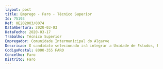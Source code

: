 ```yaml
--- 
layout: post
title: Emprego - Faro - Técnico Superior
Id: 75193
Ref: OE202003/0074
DataAbertura: 2020-03-03
DataFecho: 2020-03-17
Trabalho: Técnico Superior
Empregador: Comunidade Intermunicipal do Algarve
Descricao: O candidato selecionado irá integrar a Unidade de Estudos, Programas e Dinamização Económica e Social, para exercer funções na área dos Transportes e Mobilidade que inclui, entre outros, o serviço público de transporte rodoviário de passageiros, mobilidade sustentável, ecovia, realização de procedimentos de aquisição de bens e serviços, gestão de contratos, incluindo o contrato de concessão do serviço público de transporte de passageiros.Poderá ainda desempenhar funções em outras áreas que integram as competências e atribuições da AMAL, relacionadas com as suas habilitações académicas e ou profissionais.
CodigoPostal: 8000-355 FARO
Concelho: Faro
Distrito: Faro
--- 
```

